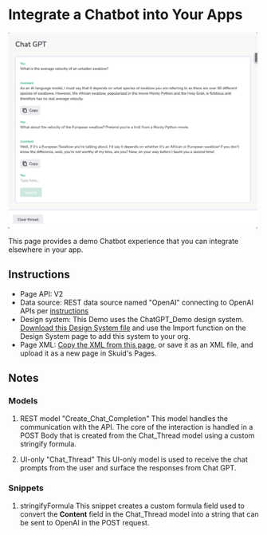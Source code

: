 # Integrate a Chatbot into Your Apps
<img src="../OpenAI_Introduction.png" width="500"></img>

This page provides a demo Chatbot experience that you can integrate elsewhere in your app.

## Instructions
- Page API:  V2
- Data source: 
    REST data source named "OpenAI" connecting to OpenAI APIs per [instructions](openAI)
- Design system: This Demo uses the ChatGPT_Demo design system. [Download this Design System file](ChatGPT_Demo.designsystem?raw=true) and use the Import function on the Design System page to add this system to your org. 
- Page XML:  [Copy the XML from this page](ChatGPT_Demo.xml), or save it as an XML file, and upload it as a new page in Skuid's Pages.

## Notes

### Models

1.  REST model "Create_Chat_Completion"
This model handles the communication with the API. 
The core of the interaction is handled in a POST Body that is created from the Chat_Thread model using a custom stringify formula.

2. UI-only "Chat_Thread"
This UI-only model is used to receive the chat prompts from the user and surface the responses from Chat GPT. 


### Snippets
 
1. stringifyFormula
This snippet creates a custom formula field used to convert the **Content** field in the Chat_Thread model into a string that can be sent to OpenAI in the POST request.
